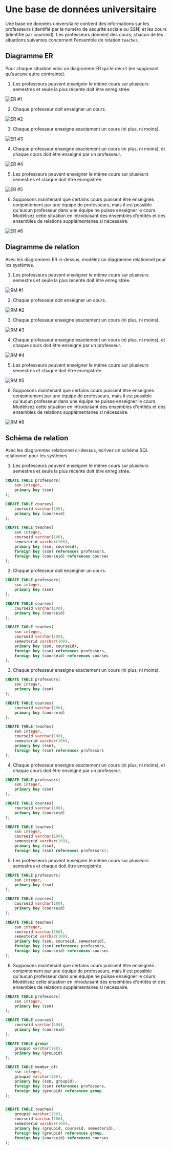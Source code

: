 # Une base de données universitaire

Une base de données universitaire contient des informations sur les professeurs
(identifié par le numéro de sécurité sociale ou SSN) et les cours
(identifié par courseid). Les professeurs donnent des cours; chacun de
les situations suivantes concernent l'ensemble de relation `teaches`.

## Diagramme ER

Pour chaque situation voici un diagramme ER qui le décrit
(en supposant qu'aucune autre contrainte).

1) Les professeurs peuvent enseigner le même cours sur plusieurs semestres et seule la plus récente doit être enregistrée.

![ER #1](assets/er_01.png)

2) Chaque professeur doit enseigner un cours.

![ER #2](assets/er_02.png)

3) Chaque professeur enseigne exactement un cours (ni plus, ni moins).

![ER #3](assets/er_03.png)

4) Chaque professeur enseigne exactement un cours (ni plus, ni moins), et chaque cours doit être enseigné par un professeur.

![ER #4](assets/er_04.png)

5) Les professeurs peuvent enseigner le même cours sur plusieurs semestres et chaque doit être enregistrée.

![ER #5](assets/er_05.png)

6) Supposons maintenant que certains cours puissent être enseignés conjointement par une équipe de professeurs, mais il est possible qu'aucun professeur dans une équipe ne puisse enseigner le cours. Modélisez cette situation en introduisant des ensembles d'entités et des ensembles de relations supplémentaires si nécessaire.

![ER #6](assets/er_06.png)

## Diagramme de relation

Avec les diagrammes ER ci-dessus, modèlez un diagramme relationnel pour les systèmes.

1) Les professeurs peuvent enseigner le même cours sur plusieurs semestres et seule la plus récente doit être enregistrée.

![RM #1](assets/sol/rm_01.PNG)

2) Chaque professeur doit enseigner un cours.

![RM #2](assets/sol/rm_02.PNG)

3) Chaque professeur enseigne exactement un cours (ni plus, ni moins).

![RM #3](assets/sol/rm_03.PNG)

4) Chaque professeur enseigne exactement un cours (ni plus, ni moins), et chaque cours doit être enseigné par un professeur.

![RM #4](assets/sol/rm_04.PNG)

5) Les professeurs peuvent enseigner le même cours sur plusieurs semestres et chaque doit être enregistrée.

![RM #5](assets/sol/rm_05.PNG)

6) Supposons maintenant que certains cours puissent être enseignés conjointement par une équipe de professeurs, mais il est possible qu'aucun professeur dans une équipe ne puisse enseigner le cours. Modélisez cette situation en introduisant des ensembles d'entités et des ensembles de relations supplémentaires si nécessaire.

![RM #6](assets/sol/rm_06.PNG)

## Schèma de relation

Avec les diagrammes relationnel ci-dessus, écrivez un schéma SQL relationnel pour les systèmes.

1) Les professeurs peuvent enseigner le même cours sur plusieurs semestres et seule la plus récente doit être enregistrée.

```sql
CREATE TABLE professors(
	ssn integer, 
	primary key (ssn)
);

CREATE TABLE courses(
	courseid varchar(100), 
	primary key (courseid)
);

CREATE TABLE teaches(
	ssn integer,
	courseid varchar(100),
	semesterid varchar(100), 
	primary key (ssn, courseid),
	foreign key (ssn) references professors,
	foreign key (courseid) references courses
);
```

2) Chaque professeur doit enseigner un cours.


```sql
CREATE TABLE professors(
	ssn integer, 
	primary key (ssn)
);

CREATE TABLE courses(
	courseid varchar(100), 
	primary key (courseid)
);

CREATE TABLE teaches(
	ssn integer,
	courseid varchar(100),
	semesterid varchar(100), 
	primary key (ssn, courseid),
	foreign key (ssn) references professors,
	foreign key (courseid) references courses
);
```
3) Chaque professeur enseigne exactement un cours (ni plus, ni moins).

```sql
CREATE TABLE professors(
	ssn integer, 
	primary key (ssn)
);

CREATE TABLE courses(
	courseid varchar(100), 
	primary key (courseid)
);

CREATE TABLE teaches(
	ssn integer,
	courseid varchar(100),
	semesterid varchar(100), 
	primary key (ssn),
	foreign key (ssn) references professors
);
```

4) Chaque professeur enseigne exactement un cours (ni plus, ni moins), et chaque cours doit être enseigné par un professeur.

```sql
CREATE TABLE professors(
	ssn integer, 
	primary key (ssn)
);

CREATE TABLE courses(
	courseid varchar(100), 
	primary key (courseid)
);

CREATE TABLE teaches(
	ssn integer,
	courseid varchar(100),
	semesterid varchar(100), 
	primary key (ssn),
	foreign key (ssn) references professors);
```

5) Les professeurs peuvent enseigner le même cours sur plusieurs semestres et chaque doit être enregistrée.

```sql
CREATE TABLE professors(
	ssn integer, 
	primary key (ssn)
);

CREATE TABLE courses(
	courseid varchar(100), 
	primary key (courseid)
);

CREATE TABLE teaches(
	ssn integer,
	courseid varchar(100),
	semesterid varchar(100), 
	primary key (ssn, courseid, semesterid),
	foreign key (ssn) references professors,
	foreign key (courseid) references courses
);
```

6) Supposons maintenant que certains cours puissent être enseignés conjointement par une équipe de professeurs, mais il est possible qu'aucun professeur dans une équipe ne puisse enseigner le cours. Modélisez cette situation en introduisant des ensembles d'entités et des ensembles de relations supplémentaires si nécessaire.

```sql
CREATE TABLE professors(
	ssn integer, 
	primary key (ssn)
);

CREATE TABLE courses(
	courseid varchar(100), 
	primary key (courseid)
);

CREATE TABLE group(
	groupid varchar(100),
	primary key (groupid)
);

CREATE TABLE member_of(
	ssn integer, 
	groupid varchar(100),
	primary key (ssn, groupid),
	foreign key (ssn) references professors,
	foreign key (groupid) references group
);


CREATE TABLE teaches(
	groupid varchar(100),
	courseid varchar(100),
	semesterid varchar(100), 
	primary key (groupid, courseid, semesterid),
	foreign key (groupid) references group,
	foreign key (courseid) references courses
);
```